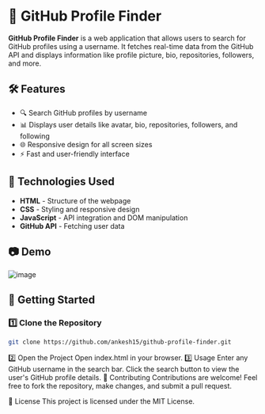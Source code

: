 # 🚀 GitHub Profile Finder

**GitHub Profile Finder** is a web application that allows users to search for GitHub profiles using a username.
It fetches real-time data from the GitHub API and displays information like profile picture, bio, repositories, followers, and more.

## 🛠️ Features
- 🔍 Search GitHub profiles by username
- 📊 Displays user details like avatar, bio, repositories, followers, and following
- 🌐 Responsive design for all screen sizes
- ⚡ Fast and user-friendly interface

## 🧰 Technologies Used
- **HTML** - Structure of the webpage
- **CSS** - Styling and responsive design
- **JavaScript** - API integration and DOM manipulation
- **GitHub API** - Fetching user data

## 📷 Demo
![image](https://github.com/user-attachments/assets/fb2ec365-e9dc-4c87-9787-c38793a368c7)


## 🚀 Getting Started

### 1️⃣ Clone the Repository
```bash
git clone https://github.com/ankesh15/github-profile-finder.git
```
2️⃣ Open the Project
Open index.html in your browser.
3️⃣ Usage
Enter any GitHub username in the search bar.
Click the search button to view the user's GitHub profile details.
🤝 Contributing
Contributions are welcome! Feel free to fork the repository, make changes, and submit a pull request.

📄 License
This project is licensed under the MIT License.

